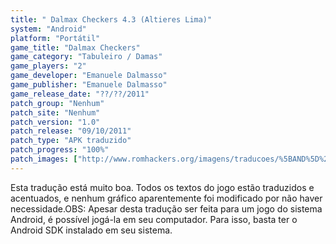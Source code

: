 ```yaml
---
title: " Dalmax Checkers 4.3 (Altieres Lima)"
system: "Android"
platform: "Portátil"
game_title: "Dalmax Checkers"
game_category: "Tabuleiro / Damas"
game_players: "2"
game_developer: "Emanuele Dalmasso"
game_publisher: "Emanuele Dalmasso"
game_release_date: "??/??/2011"
patch_group: "Nenhum"
patch_site: "Nenhum"
patch_version: "1.0"
patch_release: "09/10/2011"
patch_type: "APK traduzido"
patch_progress: "100%"
patch_images: ["http://www.romhackers.org/imagens/traducoes/%5BAND%5D%20Dalmax%20Checkers%204.3%20-%20Altieres%20Lima%20-%201.jpg","http://www.romhackers.org/imagens/traducoes/%5BAND%5D%20Dalmax%20Checkers%204.3%20-%20Altieres%20Lima%20-%202.jpg","http://www.romhackers.org/imagens/traducoes/%5BAND%5D%20Dalmax%20Checkers%204.3%20-%20Altieres%20Lima%20-%203.jpg"]
---
```

Esta tradução está muito boa. Todos os textos do jogo estão traduzidos e acentuados, e nenhum gráfico aparentemente foi modificado por não haver necessidade.OBS: Apesar desta tradução ser feita para um jogo do sistema Android, é possível jogá-la em seu computador. Para isso, basta ter o Android SDK instalado em seu sistema.